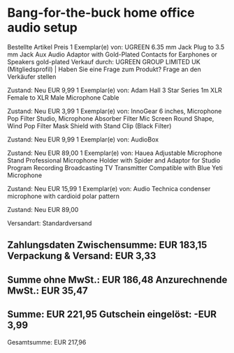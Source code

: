 # Bang-for-the-buck home office audio setup

Bestellte Artikel Preis
1 Exemplar(e) von: UGREEN 6.35 mm Jack Plug to 3.5 mm Jack Aux Audio Adaptor with Gold-Plated Contacts for Earphones or Speakers gold-plated
Verkauf durch: UGREEN GROUP LIMITED UK (Mitgliedsprofil) | Haben Sie eine Frage zum Produkt? Frage an den Verkäufer stellen

Zustand: Neu
EUR 9,99
1 Exemplar(e) von: Adam Hall 3 Star Series 1m XLR Female to XLR Male Microphone Cable

Zustand: Neu
EUR 3,99
1 Exemplar(e) von: InnoGear 6 inches, Microphone Pop Filter Studio, Microphone Absorber Filter Mic Screen Round Shape, Wind Pop Filter Mask Shield with Stand Clip (Black Filter)

Zustand: Neu
EUR 9,99
1 Exemplar(e) von: AudioBox

Zustand: Neu
EUR 89,00
1 Exemplar(e) von: Hauea Adjustable Microphone Stand Professional Microphone Holder with Spider and Adaptor for Studio Program Recording Broadcasting TV Transmitter Compatible with Blue Yeti Microphone

Zustand: Neu
EUR 15,99
1 Exemplar(e) von: Audio Technica condenser microphone with cardioid polar pattern

Zustand: Neu
EUR 89,00

Versandart:
Standardversand

Zahlungsdaten
Zwischensumme: EUR 183,15
Verpackung & Versand: EUR 3,33
-----
Summe ohne MwSt.: EUR 186,48
Anzurechnende MwSt.: EUR 35,47
-----
Summe: EUR 221,95
Gutschein eingelöst: -EUR 3,99
-----
Gesamtsumme: EUR 217,96
